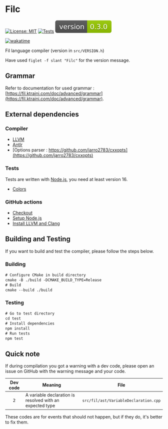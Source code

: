 # Filc

[![License: MIT](https://img.shields.io/badge/License-MIT-yellow.svg)](https://opensource.org/licenses/MIT)
[![Tests](https://github.com/Fil-Language/Filc/actions/workflows/test.yml/badge.svg?branch=master)](https://github.com/Fil-Language/Filc/actions/workflows/test.yml)
![Version](version.svg)

[![wakatime](https://wakatime.com/badge/user/c1e2386d-065c-4366-b163-d98f957273dc/project/4027e072-9adb-4c9e-a1a1-52cd4d188c7d.svg)](https://wakatime.com/badge/user/c1e2386d-065c-4366-b163-d98f957273dc/project/4027e072-9adb-4c9e-a1a1-52cd4d188c7d)

Fil language compiler (version in `src/VERSION.h`)

Have used `figlet -f slant "Filc"` for the version message.

## Grammar

Refer to documentation for used
grammar : [https://fil.ktraini.com/doc/advanced/grammar](https://fil.ktraini.com/doc/advanced/grammar).

## External dependencies

### Compiler

- [LLVM](https://llvm.org/)
- [Antlr](https://www.antlr.org/)
- [Options parser : https://github.com/jarro2783/cxxopts](https://github.com/jarro2783/cxxopts)

### Tests

Tests are written with [Node.js](https://nodejs.org), you need at least version 16.

- [Colors](https://www.npmjs.com/package/colors)

### GitHub actions

- [Checkout](https://github.com/marketplace/actions/checkout)
- [Setup Node.js](https://github.com/marketplace/actions/setup-node-js-environment)
- [Install LLVM and Clang](https://github.com/marketplace/actions/install-llvm-and-clang)

## Building and Testing

If you want to build and test the compiler, please follow the steps below.

### Building

```shell
# Configure CMake in build directory
cmake -B ./build -DCMAKE_BUILD_TYPE=Release
# Build
cmake --build ./build
```

### Testing

```shell
# Go to test directory
cd test
# Install dependencies
npm install
# Run tests
npm test
```

## Quick note

If during compilation you got a warning with a dev code, please open an issue on GitHub with the warning message and
your code.

|   Dev code    | Meaning                                                  |                 File                  |
|:-------------:|----------------------------------------------------------|:-------------------------------------:|
| <kbd>2</kdbd> | A variable declaration is resolved with an expected type | `src/fil/ast/VariableDeclaration.cpp` |

These codes are for events that should not happen, but if they do, it's better to fix them.